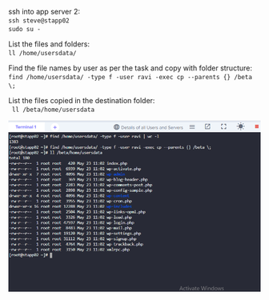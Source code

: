 ssh into app server 2:  
`` ssh steve@stapp02 ``  
`` sudo su - ``  

List the files and folders:  
`` ll /home/usersdata/ ``  

Find the file names by user as per the task and copy with folder structure:  
`` find /home/usersdata/ -type f -user ravi -exec cp --parents {} /beta \; ``  

List the files copied in the destination folder:  
``  ll /beta/home/usersdata ``  

![image](/images/sn.PNG)